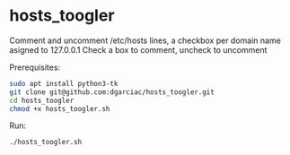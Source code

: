 # hosts_toogler
Comment and uncomment /etc/hosts lines, a checkbox per domain name asigned to 127.0.0.1
Check a box to comment, uncheck to uncomment

Prerequisites:

```bash
sudo apt install python3-tk
git clone git@github.com:dgarciac/hosts_toogler.git
cd hosts_toogler
chmod +x hosts_toogler.sh
```

Run:

```bash
./hosts_toogler.sh
```

